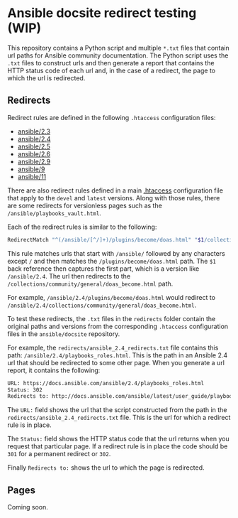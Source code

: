 # Ansible docsite redirect testing (WIP)

This repository contains a Python script and multiple `*.txt` files that contain url paths for Ansible community documentation.
The Python script uses the `.txt` files to construct urls and then generate a report that contains the HTTP status code of each url and, in the case of a redirect, the page to which the url is redirected.

## Redirects

Redirect rules are defined in the following `.htaccess` configuration files:

- [ansible/2.3](https://github.com/ansible/docsite/blob/main/ansible/2.3/.htaccess)
- [ansible/2.4](https://github.com/ansible/docsite/blob/main/ansible/2.4/.htaccess)
- [ansible/2.5](https://github.com/ansible/docsite/blob/main/ansible/2.5/.htaccess)
- [ansible/2.6](https://github.com/ansible/docsite/blob/main/ansible/2.6/.htaccess)
- [ansible/2.9](https://github.com/ansible/docsite/blob/main/ansible/2.6/.htaccess)
- [ansible/9](https://github.com/ansible/docsite/blob/main/ansible/9/.htaccess)
- [ansible/11](https://github.com/ansible/docsite/blob/main/ansible/11/.htaccess)

There are also redirect rules defined in a main [.htaccess](https://github.com/ansible/docsite/blob/main/.htaccess) configuration file that apply to the `devel` and `latest` versions.
Along with those rules, there are some redirects for versionless pages such as the `/ansible/playbooks_vault.html`.

Each of the redirect rules is similar to the following:

```bash
RedirectMatch "^(/ansible/[^/]+)/plugins/become/doas.html" "$1/collections/community/general/doas_become.html"
```

This rule matches urls that start with `/ansible/` followed by any characters except `/` and then matches the `/plugins/become/doas.html` path. The `$1` back reference then captures the first part, which is a version like `/ansible/2.4`. The url then redirects to the `/collections/community/general/doas_become.html` path.

For example, `/ansible/2.4/plugins/become/doas.html` would redirect to `/ansible/2.4/collections/community/general/doas_become.html`.

To test these redirects, the `.txt` files in the `redirects` folder contain the original paths and versions from the corresponding `.htaccess` configuration files in the `ansible/docsite` repository.

For example, the `redirects/ansible_2.4_redirects.txt` file contains this path: `/ansible/2.4/playbooks_roles.html`. This is the path in an Ansible 2.4 url that should be redirected to some other page. When you generate a url report, it contains the following:

```txt
URL: https://docs.ansible.com/ansible/2.4/playbooks_roles.html
Status: 302
Redirects to: http://docs.ansible.com/ansible/latest/user_guide/playbooks_reuse.html
```

The `URL:` field shows the url that the script constructed from the path in the `redirects/ansible_2.4_redirects.txt` file. This is the url for which a redirect rule is in place.

The `Status:` field shows the HTTP status code that the url returns when you request that particular page. If a redirect rule is in place the code should be `301` for a permanent redirect or `302`.

Finally `Redirects to:` shows the url to which the page is redirected.

## Pages

Coming soon.
